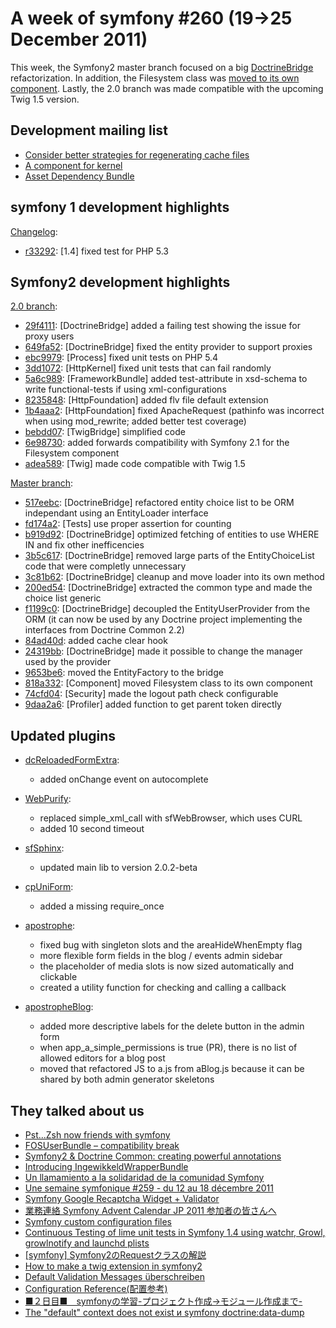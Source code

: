 A week of symfony #260 (19->25 December 2011)
=============================================

This week, the Symfony2 master branch focused on a big [DoctrineBridge](https://github.com/symfony/symfony/tree/master/src/Symfony/Bridge/Doctrine) refactorization. In addition, the Filesystem class was [moved to its own component](https://github.com/symfony/symfony/commit/818a3321c01c504c5aed05caf9a8b3984071a82d). Lastly, the 2.0 branch was made compatible with the upcoming Twig 1.5 version.
 
Development mailing list
------------------------

  * [Consider better strategies for regenerating cache files](https://groups.google.com/forum/#!topic/symfony-devs/0-k8gNEh-2o)
  * [A component for kernel](https://groups.google.com/forum/#!topic/symfony-devs/nCrZe29L1Xg)
  * [Asset Dependency Bundle](https://groups.google.com/forum/#!topic/symfony-devs/63-dWfagCyE)

symfony 1 development highlights
--------------------------------

[Changelog](http://trac.symfony-project.com/trac/timeline?from=25%2F12%2F2011&daysback=6&milestone=on&ticket=on&changeset=on&update=Update):

  * [r33292](http://trac.symfony-project.org/changeset/33292 "33292 revision on trac"): \[1.4\] fixed test for PHP 5.3

Symfony2 development highlights
-------------------------------

[2.0 branch](http://github.com/symfony/symfony/commits/2.0):

  * [29f4111](http://github.com/symfony/symfony/commit/29f4111f3e20e6dc123badfb87ea9faa4efa31b7 "29f4111f3e20e6dc123badfb87ea9faa4efa31b7 commit on github"): \[DoctrineBridge\] added a failing test showing the issue for proxy users
  * [649fa52](http://github.com/symfony/symfony/commit/649fa5219f98cca4d80908fd73560a854f21de4e "649fa5219f98cca4d80908fd73560a854f21de4e commit on github"): \[DoctrineBridge\] fixed the entity provider to support proxies
  * [ebc9979](http://github.com/symfony/symfony/commit/ebc9979a571e223cec27f759b42d97eb720379c5 "ebc9979a571e223cec27f759b42d97eb720379c5 commit on github"): \[Process\] fixed unit tests on PHP 5.4
  * [3dd1072](http://github.com/symfony/symfony/commit/3dd1072edc2d955da926c0a081957e4d4552373a "3dd1072edc2d955da926c0a081957e4d4552373a commit on github"): \[HttpKernel\] fixed unit tests that can fail randomly
  * [5a6c989](http://github.com/symfony/symfony/commit/5a6c989abc88d893b725676f678a417b9b0db776 "5a6c989abc88d893b725676f678a417b9b0db776 commit on github"): \[FrameworkBundle\] added test-attribute in xsd-schema to write functional-tests if using xml-configurations
  * [8235848](http://github.com/symfony/symfony/commit/8235848b5bf588071d766bcc2c00ed81dcb8cc80 "8235848b5bf588071d766bcc2c00ed81dcb8cc80 commit on github"): \[HttpFoundation\] added flv file default extension
  * [1b4aaa2](http://github.com/symfony/symfony/commit/1b4aaa2c8ee2500ec39f0fa3b9a2e3b75a9fc943 "1b4aaa2c8ee2500ec39f0fa3b9a2e3b75a9fc943 commit on github"): \[HttpFoundation\] fixed ApacheRequest (pathinfo was incorrect when using mod_rewrite; added better test coverage)
  * [bebdd07](http://github.com/symfony/symfony/commit/bebdd07f4126d4f45d138a617bdeb2ee029c5c01 "bebdd07f4126d4f45d138a617bdeb2ee029c5c01 commit on github"): \[TwigBridge\] simplified code
  * [6e98730](http://github.com/symfony/symfony/commit/6e987307fc42d6b3ca7d3d94fbf7c0efb56ed841 "6e987307fc42d6b3ca7d3d94fbf7c0efb56ed841 commit on github"): added forwards compatibility with Symfony 2.1 for the Filesystem component
  * [adea589](http://github.com/symfony/symfony/commit/adea589a3df4047055c6bcb002180080f21eb406 "adea589a3df4047055c6bcb002180080f21eb406 commit on github"): \[Twig\] made code compatible with Twig 1.5

[Master branch](http://github.com/symfony/symfony/commits/master):

  * [517eebc](http://github.com/symfony/symfony/commit/517eebcb317b971785db78a8d086e81acbc4530d "517eebcb317b971785db78a8d086e81acbc4530d commit on github"): \[DoctrineBridge\] refactored entity choice list to be ORM independant using an EntityLoader interface
  * [fd174a2](http://github.com/symfony/symfony/commit/fd174a228b2964ae6f362d2f2b22ee2e353b5803 "fd174a228b2964ae6f362d2f2b22ee2e353b5803 commit on github"): \[Tests\] use proper assertion for counting
  * [b919d92](http://github.com/symfony/symfony/commit/b919d92b523eb5fb35e25f40245d8d00e67627ef "b919d92b523eb5fb35e25f40245d8d00e67627ef commit on github"): \[DoctrineBridge\] optimized fetching of entities to use WHERE IN and fix other inefficencies
  * [3b5c617](http://github.com/symfony/symfony/commit/3b5c617ad01e36f74bd949d55d90326c69acc85e "3b5c617ad01e36f74bd949d55d90326c69acc85e commit on github"): \[DoctrineBridge\] removed large parts of the EntityChoiceList code that were completly unnecessary
  * [3c81b62](http://github.com/symfony/symfony/commit/3c81b6295572fe435e2fbc67846d6029be7e5010 "3c81b6295572fe435e2fbc67846d6029be7e5010 commit on github"): \[DoctrineBridge\] cleanup and move loader into its own method
  * [200ed54](http://github.com/symfony/symfony/commit/200ed5490b3ee33dafc465ea2f7ebc53a2f29fad "200ed5490b3ee33dafc465ea2f7ebc53a2f29fad commit on github"): \[DoctrineBridge\] extracted the common type and made the choice list generic
  * [f1199c0](http://github.com/symfony/symfony/commit/f1199c0c684f6e16e2be58b9e87905156edd8dc2 "f1199c0c684f6e16e2be58b9e87905156edd8dc2 commit on github"): \[DoctrineBridge\] decoupled the EntityUserProvider from the ORM (it can now be used by any Doctrine project implementing the interfaces from Doctrine Common 2.2)
  * [84ad40d](http://github.com/symfony/symfony/commit/84ad40dcc80b9a5cd51e53fc2183f966cadca6fe "84ad40dcc80b9a5cd51e53fc2183f966cadca6fe commit on github"): added cache clear hook
  * [24319bb](http://github.com/symfony/symfony/commit/24319bb0f4e66a269c47d5ed9d2c2896b3620fc7 "24319bb0f4e66a269c47d5ed9d2c2896b3620fc7 commit on github"): \[DoctrineBridge\] made it possible to change the manager used by the provider
  * [9653be6](http://github.com/symfony/symfony/commit/9653be618a72885fea2c93d45afab3f57226bcc2 "9653be618a72885fea2c93d45afab3f57226bcc2 commit on github"): moved the EntityFactory to the bridge
  * [818a332](http://github.com/symfony/symfony/commit/818a3321c01c504c5aed05caf9a8b3984071a82d "818a3321c01c504c5aed05caf9a8b3984071a82d commit on github"): \[Component\] moved Filesystem class to its own component
  * [74cfd04](http://github.com/symfony/symfony/commit/74cfd045049267d5bad7fe70131e5d95025aa393 "74cfd045049267d5bad7fe70131e5d95025aa393 commit on github"): \[Security\] made the logout path check configurable
  * [9daa2a6](http://github.com/symfony/symfony/commit/9daa2a6cc8e073a22c7954994183bf00e02cc353 "9daa2a6cc8e073a22c7954994183bf00e02cc353 commit on github"): \[Profiler\] added function to get parent token directly

Updated plugins
---------------

  * [dcReloadedFormExtra](http://www.symfony-project.org/plugins/dcReloadedFormExtraPlugin):
    * added onChange event on autocomplete

  * [WebPurify](http://www.symfony-project.org/plugins/WebPurifyPlugin):
    * replaced simple_xml_call with sfWebBrowser, which uses CURL
    * added 10 second timeout

  * [sfSphinx](http://www.symfony-project.org/plugins/sfSphinxPlugin):
    * updated main lib to version 2.0.2-beta

  * [cpUniForm](http://www.symfony-project.org/plugins/cpUniFormPlugin):
    * added a missing require_once

  * [apostrophe](http://www.symfony-project.org/plugins/apostrophePlugin):
    * fixed bug with singleton slots and the areaHideWhenEmpty flag
    * more flexible form fields in the blog / events admin sidebar
    * the placeholder of media slots is now sized automatically and clickable
    * created a utility function for checking and calling a callback

  * [apostropheBlog](http://www.symfony-project.org/plugins/apostropheBlogPlugin):
    * added more descriptive labels for the delete button in the admin form
    * when app_a_simple_permissions is true (PR), there is no list of allowed editors for a blog post
    * moved that refactored JS to a.js from aBlog.js because it can be shared by both admin generator skeletons


They talked about us
--------------------

  * [Pst...Zsh now friends with symfony](http://www.noop.lv/2011/12/20/pst-zsh-now-friends-with-symfony/)
  * [FOSUserBundle – compatibility break](http://www.noop.lv/2011/12/20/fosuserbundle-compatibility-break/)
  * [Symfony2 & Doctrine Common: creating powerful annotations](http://php-and-symfony.matthiasnoback.nl/2011/12/symfony2-doctrine-common-creating-powerful-annotations/)
  * [Introducing IngewikkeldWrapperBundle](http://www.leftontheweb.com/message/Introducing_IngewikkeldWrapperBundle)
  * [Un llamamiento a la solidaridad de la comunidad Symfony](http://www.symfony.es/2011/12/22/un-llamamiento-a-la-solidaridad-de-la-comunidad-symfony/)
  * [Une semaine symfonique #259 - du 12 au 18 décembre 2011](http://www.strangebuzz.com/post/2011/12/21/Une-semaine-symfonique-259-du-12-au-18-d%C3%A9cembre-2011)
  * [Symfony Google Recaptcha Widget + Validator](http://sstaynov.com/posts/symfony-google-recaptcha-widget-validator/)
  * [業務連絡 Symfony Advent Calendar JP 2011 参加者の皆さんへ](http://d.hatena.ne.jp/koyhoge/20111226/symfonyadvent)
  * [Symfony custom configuration files](http://www.jpgranja.com/2011/12/25/symfony-custom-configuration-files/)
  * [Continuous Testing of lime unit tests in Symfony 1.4 using watchr, Growl, growlnotify and launchd plists](http://bordenia.wordpress.com/2011/12/20/continuous-testing-of-lime-unit-tests-in-symfony-1-4-using-watchr-growl-growlnotify-and-launchd-plists/)
  * [[symfony] Symfony2のRequestクラスの解説](http://fivestar.hatenablog.com/entry/2011/12/21/013929)
  * [How to make a twig extension in symfony2](http://devdream.wordpress.com/2011/12/20/how-to-make-a-twig-extension-in-symfony2/)
  * [Default Validation Messages überschreiben](http://www.symfony-blog.de/symfony-1-4/default-validation-messages-uberschreiben/)
  * [Configuration Reference(配置参考)](http://www.phperblog.net/?p=329)
  * [■２日目■　symfonyの学習-プロジェクト作成→モジュール作成まで-](http://ehipygeb.blogspot.com/2011/12/symfony.html)
  * [The "default" context does not exist и symfony doctrine:data-dump](http://ivansudakov.blogspot.com/2011/12/default-context-does-not-exist-symfony.html)
  
